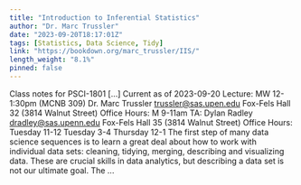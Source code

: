 ```yaml
---
title: "Introduction to Inferential Statistics"
author: "Dr. Marc Trussler"
date: "2023-09-20T18:17:01Z"
tags: [Statistics, Data Science, Tidy]
link: "https://bookdown.org/marc_trussler/IIS/"
length_weight: "8.1%"
pinned: false
---
```


Class notes for PSCI-1801 [...] Current as of 2023-09-20 Lecture: MW 12-1:30pm (MCNB 309) Dr. Marc Trussler trussler@sas.upen.edu Fox-Fels Hall 32 (3814 Walnut Street) Office Hours: M 9-11am TA: Dylan Radley dradley@sas.upenn.edu Fox-Fels Hall 35 (3814 Walnut Street) Office Hours: Tuesday 11-12 Tuesday 3-4 Thursday 12-1 The first step of many data science sequences is to learn a great deal about how to work with individual data sets: cleaning, tidying, merging, describing and visualizing data. These are crucial skills in data analytics, but describing a data set is not our ultimate goal. The ...

